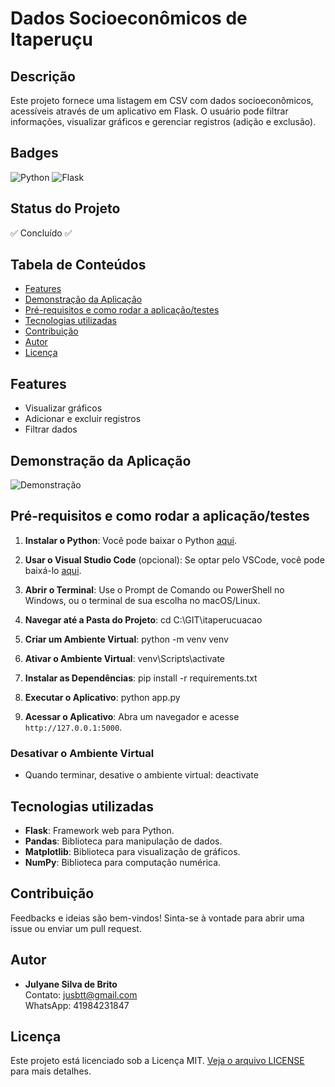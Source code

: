 # Dados Socioeconômicos de Itaperuçu

## Descrição
Este projeto fornece uma listagem em CSV com dados socioeconômicos, acessíveis através de um aplicativo em Flask. O usuário pode filtrar informações, visualizar gráficos e gerenciar registros (adição e exclusão).

## Badges
![Python](https://img.shields.io/badge/Python-3.7%2B-brightgreen)
![Flask](https://img.shields.io/badge/Flask-2.0.1-orange)

## Status do Projeto
✅ Concluído ✅

## Tabela de Conteúdos
- [Features](#features)
- [Demonstração da Aplicação](#demonstração-da-aplicação)
- [Pré-requisitos e como rodar a aplicação/testes](#pré-requisitos-e-como-rodar-a-aplicaçãotestes)
- [Tecnologias utilizadas](#tecnologias-utilizadas)
- [Contribuição](#contribuição)
- [Autor](#autor)
- [Licença](#licença)

## Features
- Visualizar gráficos
- Adicionar e excluir registros
- Filtrar dados

## Demonstração da Aplicação
![Demonstração](link-para-a-sua-imagem-de-demonstração)

## Pré-requisitos e como rodar a aplicação/testes
1. **Instalar o Python**:
   Você pode baixar o Python [aqui](https://www.python.org/downloads/).

2. **Usar o Visual Studio Code** (opcional):
   Se optar pelo VSCode, você pode baixá-lo [aqui](https://code.visualstudio.com/).

3. **Abrir o Terminal**:
   Use o Prompt de Comando ou PowerShell no Windows, ou o terminal de sua escolha no macOS/Linux.

4. **Navegar até a Pasta do Projeto**:
    cd C:\GIT\itaperucuacao

5. **Criar um Ambiente Virtual**:
    python -m venv venv

6. **Ativar o Ambiente Virtual**:
    venv\Scripts\activate

7. **Instalar as Dependências**:
    pip install -r requirements.txt

8. **Executar o Aplicativo**:
    python app.py

9. **Acessar o Aplicativo**:
    Abra um navegador e acesse `http://127.0.0.1:5000`.

### Desativar o Ambiente Virtual
 - Quando terminar, desative o ambiente virtual:
    deactivate

## Tecnologias utilizadas
- **Flask**: Framework web para Python.
- **Pandas**: Biblioteca para manipulação de dados.
- **Matplotlib**: Biblioteca para visualização de gráficos.
- **NumPy**: Biblioteca para computação numérica.

## Contribuição
Feedbacks e ideias são bem-vindos! Sinta-se à vontade para abrir uma issue ou enviar um pull request.

## Autor
- **Julyane Silva de Brito**  
  Contato: jusbtt@gmail.com  
  WhatsApp: 41984231847

## Licença
Este projeto está licenciado sob a Licença MIT. [Veja o arquivo LICENSE](LICENSE.md) para mais detalhes.

